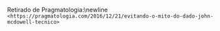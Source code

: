 Retirado de Pragmatologia:\newline
`<https://pragmatologia.com/2016/12/21/evitando-o-mito-do-dado-john-mcdowell-tecnico>`